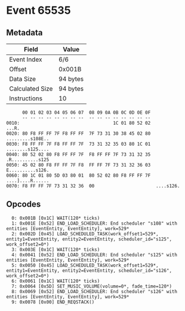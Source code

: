 # Event 65535

## Metadata

| Field           | Value    |
|-----------------|----------|
| Event Index     | 6/6      |
| Offset          | 0x001B   |
| Data Size       | 94 bytes |
| Calculated Size | 94 bytes |
| Instructions    | 10       |

```
      00 01 02 03 04 05 06 07  08 09 0A 0B 0C 0D 0E 0F
      -- -- -- -- -- -- -- --  -- -- -- -- -- -- -- --
0010:                                   1C 01 80 52 02             ...R.
0020: 80 F8 FF FF 7F F8 FF FF  7F 73 31 30 38 45 02 80  .........s108E..
0030: F8 FF FF 7F F8 FF FF 7F  73 31 32 35 03 80 1C 01  ........s125....
0040: 80 52 02 80 F8 FF FF 7F  F8 FF FF 7F 73 31 32 35  .R..........s125
0050: 45 02 80 F8 FF FF 7F F8  FF FF 7F 73 31 32 36 03  E..........s126.
0060: 80 1C 01 80 5D 03 80 01  80 52 02 80 F8 FF FF 7F  ....]....R......
0070: F8 FF FF 7F 73 31 32 36  00                       ....s126.       
```

## Opcodes

```
  0: 0x001B [0x1C] WAIT(120* ticks)
  1: 0x001E [0x52] END_LOAD_SCHEDULER: End scheduler "s108" with entities [EventEntity, EventEntity], work=529*
  2: 0x002D [0x45] LOAD_SCHEDULED_TASK(work_offset1=529*, entity1=EventEntity, entity2=EventEntity, scheduler_id="s125", work_offset2=0*)
  3: 0x003E [0x1C] WAIT(120* ticks)
  4: 0x0041 [0x52] END_LOAD_SCHEDULER: End scheduler "s125" with entities [EventEntity, EventEntity], work=529*
  5: 0x0050 [0x45] LOAD_SCHEDULED_TASK(work_offset1=529*, entity1=EventEntity, entity2=EventEntity, scheduler_id="s126", work_offset2=0*)
  6: 0x0061 [0x1C] WAIT(120* ticks)
  7: 0x0064 [0x5D] SET_MUSIC_VOLUME(volume=0*, fade_time=120*)
  8: 0x0069 [0x52] END_LOAD_SCHEDULER: End scheduler "s126" with entities [EventEntity, EventEntity], work=529*
  9: 0x0078 [0x00] END_REQSTACK()
```
